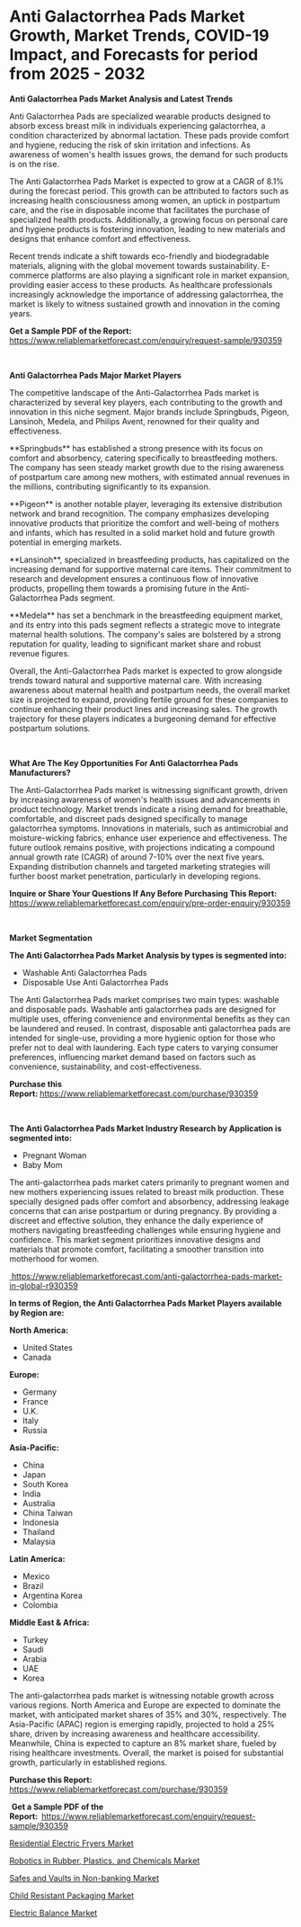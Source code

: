 <p><h1>Anti Galactorrhea Pads Market Growth, Market Trends, COVID-19 Impact, and Forecasts for period from 2025 - 2032</h1></p><p><strong>Anti Galactorrhea Pads Market Analysis and Latest Trends</strong></p>
<p><p>Anti Galactorrhea Pads are specialized wearable products designed to absorb excess breast milk in individuals experiencing galactorrhea, a condition characterized by abnormal lactation. These pads provide comfort and hygiene, reducing the risk of skin irritation and infections. As awareness of women's health issues grows, the demand for such products is on the rise.</p><p>The Anti Galactorrhea Pads Market is expected to grow at a CAGR of 8.1% during the forecast period. This growth can be attributed to factors such as increasing health consciousness among women, an uptick in postpartum care, and the rise in disposable income that facilitates the purchase of specialized health products. Additionally, a growing focus on personal care and hygiene products is fostering innovation, leading to new materials and designs that enhance comfort and effectiveness.</p><p>Recent trends indicate a shift towards eco-friendly and biodegradable materials, aligning with the global movement towards sustainability. E-commerce platforms are also playing a significant role in market expansion, providing easier access to these products. As healthcare professionals increasingly acknowledge the importance of addressing galactorrhea, the market is likely to witness sustained growth and innovation in the coming years.</p></p>
<p><strong>Get a Sample PDF of the Report:&nbsp;</strong> <a href="https://www.reliablemarketforecast.com/enquiry/request-sample/930359?utm_campaign=1134&utm_medium=2&utm_source=Github&utm_content=ia&utm_term=24032025&utm_id=anti-galactorrhea-pads">https://www.reliablemarketforecast.com/enquiry/request-sample/930359</a></p>
<p>&nbsp;</p>
<p><strong>Anti Galactorrhea Pads Major Market Players</strong></p>
<p><p>The competitive landscape of the Anti-Galactorrhea Pads market is characterized by several key players, each contributing to the growth and innovation in this niche segment. Major brands include Springbuds, Pigeon, Lansinoh, Medela, and Philips Avent, renowned for their quality and effectiveness.</p><p>**Springbuds** has established a strong presence with its focus on comfort and absorbency, catering specifically to breastfeeding mothers. The company has seen steady market growth due to the rising awareness of postpartum care among new mothers, with estimated annual revenues in the millions, contributing significantly to its expansion.</p><p>**Pigeon** is another notable player, leveraging its extensive distribution network and brand recognition. The company emphasizes developing innovative products that prioritize the comfort and well-being of mothers and infants, which has resulted in a solid market hold and future growth potential in emerging markets.</p><p>**Lansinoh**, specialized in breastfeeding products, has capitalized on the increasing demand for supportive maternal care items. Their commitment to research and development ensures a continuous flow of innovative products, propelling them towards a promising future in the Anti-Galactorrhea Pads segment.</p><p>**Medela** has set a benchmark in the breastfeeding equipment market, and its entry into this pads segment reflects a strategic move to integrate maternal health solutions. The company's sales are bolstered by a strong reputation for quality, leading to significant market share and robust revenue figures.</p><p>Overall, the Anti-Galactorrhea Pads market is expected to grow alongside trends toward natural and supportive maternal care. With increasing awareness about maternal health and postpartum needs, the overall market size is projected to expand, providing fertile ground for these companies to continue enhancing their product lines and increasing sales. The growth trajectory for these players indicates a burgeoning demand for effective postpartum solutions.</p></p>
<p>&nbsp;</p>
<p><strong>What Are The Key Opportunities For Anti Galactorrhea Pads Manufacturers?</strong></p>
<p><p>The Anti-Galactorrhea Pads market is witnessing significant growth, driven by increasing awareness of women's health issues and advancements in product technology. Market trends indicate a rising demand for breathable, comfortable, and discreet pads designed specifically to manage galactorrhea symptoms. Innovations in materials, such as antimicrobial and moisture-wicking fabrics, enhance user experience and effectiveness. The future outlook remains positive, with projections indicating a compound annual growth rate (CAGR) of around 7-10% over the next five years. Expanding distribution channels and targeted marketing strategies will further boost market penetration, particularly in developing regions.</p></p>
<p><strong>Inquire or Share Your Questions If Any Before Purchasing This Report:</strong> <a href="https://www.reliablemarketforecast.com/enquiry/pre-order-enquiry/930359?utm_campaign=1134&utm_medium=2&utm_source=Github&utm_content=ia&utm_term=24032025&utm_id=anti-galactorrhea-pads">https://www.reliablemarketforecast.com/enquiry/pre-order-enquiry/930359</a></p>
<p>&nbsp;</p>
<p><strong>Market Segmentation</strong></p>
<p><strong>The Anti Galactorrhea Pads Market Analysis by types is segmented into:</strong></p>
<p><ul><li>Washable Anti Galactorrhea Pads</li><li>Disposable Use Anti Galactorrhea Pads</li></ul></p>
<p><p>The Anti Galactorrhea Pads market comprises two main types: washable and disposable pads. Washable anti galactorrhea pads are designed for multiple uses, offering convenience and environmental benefits as they can be laundered and reused. In contrast, disposable anti galactorrhea pads are intended for single-use, providing a more hygienic option for those who prefer not to deal with laundering. Each type caters to varying consumer preferences, influencing market demand based on factors such as convenience, sustainability, and cost-effectiveness.</p></p>
<p><strong>Purchase this Report:&nbsp;</strong><a href="https://www.reliablemarketforecast.com/purchase/930359?utm_campaign=1134&utm_medium=2&utm_source=Github&utm_content=ia&utm_term=24032025&utm_id=anti-galactorrhea-pads">https://www.reliablemarketforecast.com/purchase/930359</a></p>
<p>&nbsp;</p>
<p><strong>The Anti Galactorrhea Pads Market Industry Research by Application is segmented into:</strong></p>
<p><ul><li>Pregnant Woman</li><li>Baby Mom</li></ul></p>
<p><p>The anti-galactorrhea pads market caters primarily to pregnant women and new mothers experiencing issues related to breast milk production. These specially designed pads offer comfort and absorbency, addressing leakage concerns that can arise postpartum or during pregnancy. By providing a discreet and effective solution, they enhance the daily experience of mothers navigating breastfeeding challenges while ensuring hygiene and confidence. This market segment prioritizes innovative designs and materials that promote comfort, facilitating a smoother transition into motherhood for women.</p></p>
<p><a href="https://www.reliablemarketforecast.com/anti-galactorrhea-pads-market-in-global-r930359?utm_campaign=1134&utm_medium=2&utm_source=Github&utm_content=ia&utm_term=24032025&utm_id=anti-galactorrhea-pads">&nbsp;https://www.reliablemarketforecast.com/anti-galactorrhea-pads-market-in-global-r930359</a></p>
<p><strong>In terms of Region, the Anti Galactorrhea Pads Market Players available by Region are:</strong></p>
<p>
    <p> <strong> North America: </strong>
        <ul>
            <li>United States</li>
            <li>Canada</li>
        </ul>
        </p> 
    <p> <strong> Europe: </strong>
        <ul>
            <li>Germany</li>
            <li>France</li>
            <li>U.K.</li>
            <li>Italy</li>
            <li>Russia</li>
        </ul>
        </p> 
    <p> <strong> Asia-Pacific: </strong>
        <ul>
            <li>China</li>
            <li>Japan</li>
            <li>South Korea</li>
            <li>India</li>
            <li>Australia</li>
            <li>China Taiwan</li>
            <li>Indonesia</li>
            <li>Thailand</li>
            <li>Malaysia</li>
        </ul>
        </p> 
    <p> <strong> Latin America: </strong>
        <ul>
            <li>Mexico</li>
            <li>Brazil</li>
            <li>Argentina Korea</li>
            <li>Colombia</li>
        </ul>
        </p> 
    <p> <strong> Middle East & Africa: </strong>
        <ul>
            <li>Turkey</li>
            <li>Saudi</li>
            <li>Arabia</li>
            <li>UAE</li>
            <li>Korea</li>
        </ul>
    </p>
    </p>
<p><p>The anti-galactorrhea pads market is witnessing notable growth across various regions. North America and Europe are expected to dominate the market, with anticipated market shares of 35% and 30%, respectively. The Asia-Pacific (APAC) region is emerging rapidly, projected to hold a 25% share, driven by increasing awareness and healthcare accessibility. Meanwhile, China is expected to capture an 8% market share, fueled by rising healthcare investments. Overall, the market is poised for substantial growth, particularly in established regions.</p></p>
<p><strong>Purchase this Report: </strong><a href="https://www.reliablemarketforecast.com/purchase/930359?utm_campaign=1134&utm_medium=2&utm_source=Github&utm_content=ia&utm_term=24032025&utm_id=anti-galactorrhea-pads">https://www.reliablemarketforecast.com/purchase/930359</a></p>
<p>&nbsp;<strong>Get a Sample PDF of the Report:&nbsp;&nbsp;</strong><a href="https://www.reliablemarketforecast.com/enquiry/request-sample/930359?utm_campaign=1134&utm_medium=2&utm_source=Github&utm_content=ia&utm_term=24032025&utm_id=anti-galactorrhea-pads">https://www.reliablemarketforecast.com/enquiry/request-sample/930359</a></p>
<p><strong></strong></p>
<p><p><a href="https://github.com/oatisorenscl/Market-Research-Report-List-1/blob/main/residential-electric-fryers-market.md?utm_campaign=1134&utm_medium=2&utm_source=Github&utm_content=ia&utm_term=24032025&utm_id=anti-galactorrhea-pads">Residential Electric Fryers Market</a></p><p><a href="https://github.com/norbyboyse4d/Market-Research-Report-List-1/blob/main/robotics-in-rubber-plastics-and-chemicals-market.md?utm_campaign=1134&utm_medium=2&utm_source=Github&utm_content=ia&utm_term=24032025&utm_id=anti-galactorrhea-pads">Robotics in Rubber, Plastics, and Chemicals Market</a></p><p><a href="https://github.com/matotwipff14/Market-Research-Report-List-1/blob/main/safes-and-vaults-in-non-banking-market.md?utm_campaign=1134&utm_medium=2&utm_source=Github&utm_content=ia&utm_term=24032025&utm_id=anti-galactorrhea-pads">Safes and Vaults in Non-banking Market</a></p><p><a href="https://github.com/jemalapoilly/Market-Research-Report-List-1/blob/main/child-resistant-packaging-market.md?utm_campaign=1134&utm_medium=2&utm_source=Github&utm_content=ia&utm_term=24032025&utm_id=anti-galactorrhea-pads">Child Resistant Packaging Market</a></p><p><a href="https://github.com/shapurforouz/Market-Research-Report-List-1/blob/main/electric-balance-market.md?utm_campaign=1134&utm_medium=2&utm_source=Github&utm_content=ia&utm_term=24032025&utm_id=anti-galactorrhea-pads">Electric Balance Market</a></p></p>
